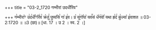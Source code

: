 +++
title = "03-2_1720 गम्भीरां उदधींरिव"

+++
ग꣣म्भीरा꣡ꣳ उ꣢द꣣धी꣡ꣳरि꣢व꣣ क्र꣡तुं꣢ पुष्यसि꣣ गा꣡ इ꣢व। प्र꣡ सु꣢गो꣣पा꣡ यव꣢꣯सं धे꣣न꣡वो꣢ यथा ह्र꣣दं꣢ कु꣣ल्या꣡ इ꣢वाशत ॥ 03-2:1720 ॥ ॥3 (छा)॥ [धा. 17 । उ 2 । स्व. 2 ।]